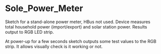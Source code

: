 # Sole_Power_Meter

Sketch for a stand-alone power meter, HBus not used. Device measures total household power (import/export) and solar station power. Results output to RGB LED strip.

At power-up for a few seconds sketch outputs some test values to the RGB strip. It allows visually check is it working or not.
